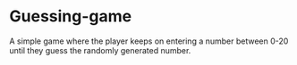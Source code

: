 # Guessing-game
A simple game where the player keeps on entering a number between 0-20 until they guess the randomly generated number.
